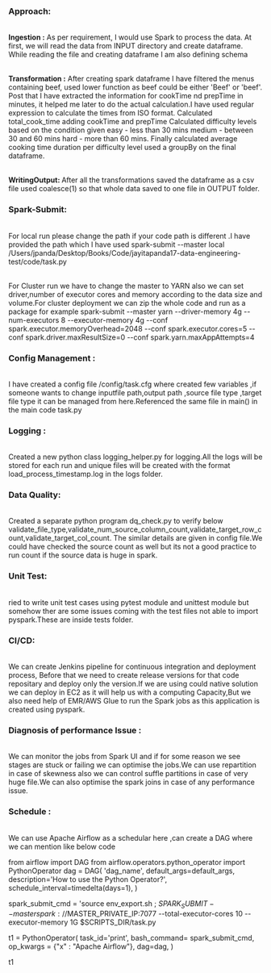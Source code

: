 <h3>Approach:</h3>
<br><b>Ingestion :</b>
As per requirement, I would use Spark to process the data.
At first, we will read the data from INPUT directory and create dataframe.
While reading the file and creating dataframe I am  also defining schema <br>

<br><b>Transformation :</b>
After creating spark dataframe I have filtered the menus containing beef,
used lower function as beef could be either 'Beef' or 'beef'.
Post that I have extracted the information for cookTime nd prepTime in minutes,
it helped me later to do  the actual calculation.I have used regular expression to
calculate the times from ISO format.
Calculated total_cook_time adding cookTime and prepTime
Calculated difficulty levels based on the condition given
easy - less than 30 mins
medium - between 30 and 60 mins
hard - more than 60 mins.
Finally calculated average cooking time duration per difficulty level used 
a groupBy on the final dataframe.</br>

<br><b>WritingOutput: </b>
After all the transformations saved the dataframe as a csv file used coalesce(1) so that whole data 
saved to one file in OUTPUT folder.</br>

<h3>Spark-Submit:</h3>
<br>For local run please change the path if your code path is different .I have provided the path which I have used 
spark-submit --master local /Users/jpanda/Desktop/Books/Code/jayitapanda17-data-engineering-test/code/task.py</br>

<br>For Cluster run we have to change the master to YARN also we can set driver,number of executor cores and
memory according to the data size and volume.For cluster deployment we can zip the whole code and run as a package
for example spark-submit --master yarn --driver-memory 4g --num-executors 8 --executor-memory 4g 
--conf spark.executor.memoryOverhead=2048 --conf spark.executor.cores=5 --conf spark.driver.maxResultSize=0 
--conf spark.yarn.maxAppAttempts=4</br>


<h3>Config Management :</h3>
<br>I have created a config file /config/task.cfg
where created few variables ,if someone wants to change inputfile path,output path ,source  file type ,target file type
it can be managed from here.Referenced the same file in main() in the main code task.py</br>

<h3>Logging :</h3>
<br>Created a new python class  logging_helper.py for logging.All the logs will be stored for each run
and unique files will be created with the format load_process_timestamp.log in the logs folder.</br>


<h3>Data Quality:</h3>
<br>Created a separate python program dq_check.py to verify below
validate_file_type,validate_num_source_column_count,validate_target_row_count,validate_target_col_count.
The similar details are given in config file.We could have checked the source count as well
but its not a good practice to run count if the source data is huge in spark.</br>

<h3>Unit Test:</h3>

<br>ried to write unit test cases using pytest module and unittest module but somehow ther are some issues coming 
with the test files not able to import pyspark.These are inside tests folder.</br>


<h3>CI/CD:</h3>

<br>We can create Jenkins pipeline for continuous integration and deployment process,
Before that we need to create release versions for that code repositary
and deploy only the version.If we are using could native solution
we can deploy in EC2 as it will help us with a computing Capacity,But
we also need help of EMR/AWS Glue to run the Spark jobs as this application is 
created using pyspark.</br>

<h3>Diagnosis of performance Issue :</h3>

<br>We can monitor the jobs from Spark UI and if for some reason we see
stages are stuck or failing we can optimise the jobs.We can use repartition in case of skewness also we can control
suffle partitions in case of very huge file.We can also optimise the spark joins in case of any performance issue.</br>

<h3>Schedule :</h3>

<br>We can use Apache Airflow as a schedular here ,can create a DAG
where we can mention like below code

from airflow import DAG
from airflow.operators.python_operator import PythonOperator
dag = DAG(
    'dag_name',
    default_args=default_args,
    description='How to use the Python Operator?',
    schedule_interval=timedelta(days=1),
)

spark_submit_cmd = 'source env_export.sh ; $SPARK_SUBMIT  --master spark://$MASTER_PRIVATE_IP:7077 --total-executor-cores 10 --executor-memory 1G  $SCRIPTS_DIR/task.py

t1 = PythonOperator(
    task_id='print',
    bash_command= spark_submit_cmd,
    op_kwargs = {"x" : "Apache Airflow"},
    dag=dag,
)

t1</br>




